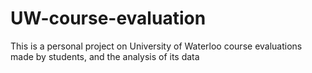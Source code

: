 # UW-course-evaluation
This is a personal project on University of Waterloo course evaluations made by students, and the analysis of its data
